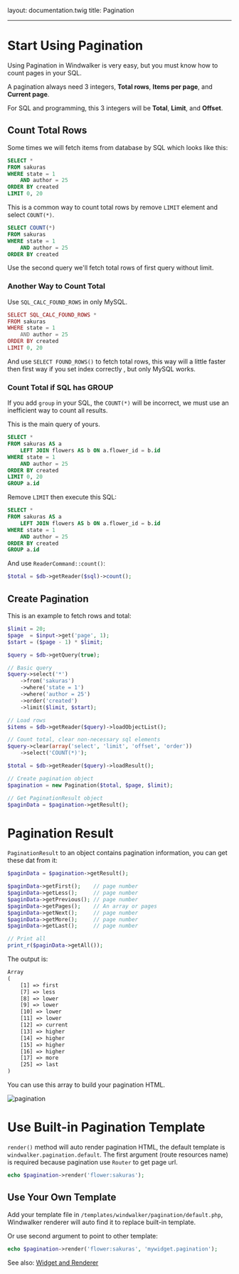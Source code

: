 layout: documentation.twig
title: Pagination

---

# Start Using Pagination

Using Pagination in Windwalker is very easy, but you must know how to count pages in your SQL.

A pagination always need 3 integers, **Total rows**, **Items per page**, and **Current page**.
 
For SQL and programming, this 3 integers will be  **Total**, **Limit**, and **Offset**.
   
## Count Total Rows

Some times we will fetch items from database by SQL which looks like this:

``` sql
SELECT * 
FROM sakuras
WHERE state = 1
    AND author = 25
ORDER BY created
LIMIT 0, 20
```

This is a common way to count total rows by remove `LIMIT` element and select `COUNT(*)`.

``` sql
SELECT COUNT(*) 
FROM sakuras
WHERE state = 1
    AND author = 25
ORDER BY created
```

Use the second query we'll fetch total rows of first query without limit.

### Another Way to Count Total

Use `SQL_CALC_FOUND_ROWS` in only MySQL.

``` php
SELECT SQL_CALC_FOUND_ROWS *
FROM sakuras
WHERE state = 1
    AND author = 25
ORDER BY created
LIMIT 0, 20
```

And use `SELECT FOUND_ROWS()` to fetch total rows, this way will a little faster then first way if you set index correctly
, but only MySQL works.

### Count Total if SQL has GROUP

If you add `group` in your SQL, the `COUNT(*)` will be incorrect, we must use an inefficient way to count all results.

This is the main query of yours.

``` sql
SELECT *
FROM sakuras AS a
    LEFT JOIN flowers AS b ON a.flower_id = b.id
WHERE state = 1
    AND author = 25
ORDER BY created
LIMIT 0, 20
GROUP a.id
```

Remove `LIMIT` then execute this SQL:

``` sql
SELECT *
FROM sakuras AS a
    LEFT JOIN flowers AS b ON a.flower_id = b.id
WHERE state = 1
    AND author = 25
ORDER BY created
GROUP a.id
```

And use `ReaderCommand::count()`:

``` php
$total = $db->getReader($sql)->count();
```

## Create Pagination

This is an example to fetch rows and total: 

``` php
$limit = 20;
$page  = $input->get('page', 1);
$start = ($page - 1) * $limit;

$query = $db->getQuery(true);

// Basic query
$query->select('*')
    ->from('sakuras')
    ->where('state = 1')
    ->where('author = 25')
    ->order('created')
    ->limit($limit, $start);

// Load rows
$items = $db->getReader($query)->loadObjectList();

// Count total, clear non-necessary sql elements
$query->clear(array('select', 'limit', 'offset', 'order'))
    ->select('COUNT(*)');

$total = $db->getReader($query)->loadResult();

// Create pagination object
$pagination = new Pagination($total, $page, $limit);

// Get PaginationResult object
$paginData = $pagination->getResult();
```

# Pagination Result

`PaginationResult` to an object contains pagination information, you can get these dat from it:

``` php
$paginData = $pagination->getResult();

$paginData->getFirst();    // page number
$paginData->getLess();     // page number
$paginData->getPrevious(); // page number
$paginData->getPages();    // An array or pages
$paginData->getNext();     // page number
$paginData->getMore();     // page number
$paginData->getLast();     // page number

// Print all
print_r($paginData->getAll());
```

The output is:

``` html
Array
(
    [1] => first
    [7] => less
    [8] => lower
    [9] => lower
    [10] => lower
    [11] => lower
    [12] => current
    [13] => higher
    [14] => higher
    [15] => higher
    [16] => higher
    [17] => more
    [25] => last
)
```

You can use this array to build your pagination HTML.

![pagination](https://cloud.githubusercontent.com/assets/1639206/5594615/131c1546-928e-11e4-8103-f90e73f4428d.jpg)

# Use Built-in Pagination Template

`render()` method will auto render pagination HTML, the default template is `windwalker.pagination.default`. 
The first argument (route resources name) is required because pagination use `Router` to get page url.

``` php
echo $pagination->render('flower:sakuras');
```

## Use Your Own Template

Add your template file in `/templates/windwalker/pagination/default.php`, Windwalker renderer will auto find it to replace built-in template.
  
Or use second argument to point to other template:

``` php
echo $pagination->render('flower:sakuras', 'mywidget.pagination');
```

See also: [Widget and Renderer](widget-renderer.html)

